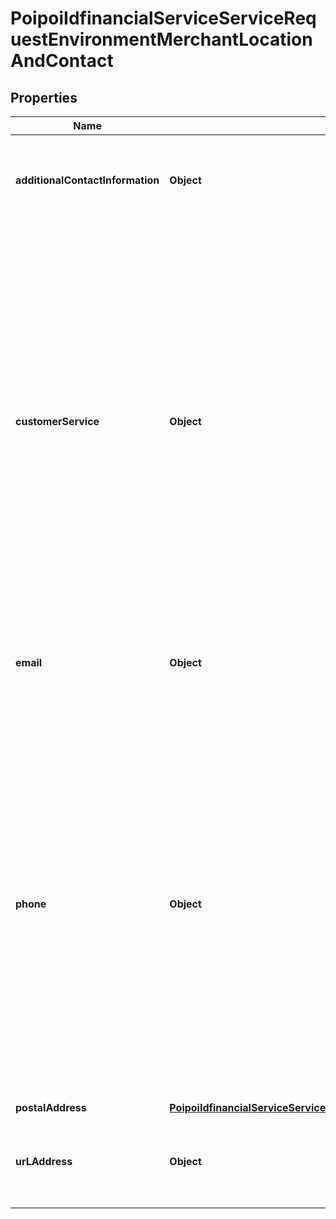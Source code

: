 # PoipoiIdfinancialServiceServiceRequestEnvironmentMerchantLocationAndContact

## Properties
Name | Type | Description | Notes
------------ | ------------- | ------------- | -------------
**additionalContactInformation** | **Object** | Specifies a character string with a maximum length of 256 characters.&lt;br/&gt; |  [optional]
**customerService** | **Object** | The collection of information which identifies a specific phone or FAX number as defined by telecom services. It consists of a \&quot;+\&quot; followed by the country code (from 1 to 3 characters) then a \&quot;-\&quot; and finally, any combination of numbers, \&quot;(\&quot;, \&quot;)\&quot;, \&quot;+\&quot; and \&quot;-\&quot; (up to 30 characters).&lt;br/&gt; |  [optional]
**email** | **Object** | Specifies a character string with a maximum length of 256 characters.&lt;br/&gt; |  [optional]
**phone** | **Object** | The collection of information which identifies a specific phone or FAX number as defined by telecom services. It consists of a \&quot;+\&quot; followed by the country code (from 1 to 3 characters) then a \&quot;-\&quot; and finally, any combination of numbers, \&quot;(\&quot;, \&quot;)\&quot;, \&quot;+\&quot; and \&quot;-\&quot; (up to 30 characters).&lt;br/&gt; |  [optional]
**postalAddress** | [**PoipoiIdfinancialServiceServiceRequestEnvironmentCardholderBillingAddress**](PoipoiIdfinancialServiceServiceRequestEnvironmentCardholderBillingAddress.md) |  |  [optional]
**urLAddress** | **Object** | Specifies a character string with a maximum length of 256 characters.&lt;br/&gt; |  [optional]
